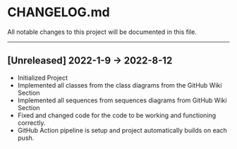 # CHANGELOG.md
All notable changes to this project will be documented in this file.
***
## [Unreleased] 2022-1-9 -> 2022-8-12
* Initialized Project
* Implemented all classes from the class diagrams from the GitHub Wiki Section
* Implemented all sequences from sequences diagrams from GitHub Wiki Section
* Fixed and changed code for the code to be working and functioning correctly.
* GitHub Action pipeline is setup and project automatically builds on each push.